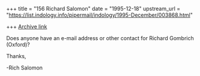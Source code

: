 +++
title = "156 Richard Salomon"
date = "1995-12-18"
upstream_url = "https://list.indology.info/pipermail/indology/1995-December/003868.html"

+++
[Archive link](https://list.indology.info/pipermail/indology/1995-December/003868.html)

Does anyone have an e-mail address or other contact for Richard Gombrich 
(Oxford)?

Thanks,

-Rich Salomon





